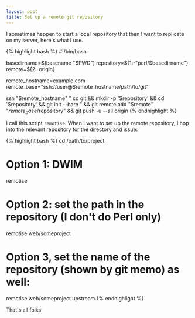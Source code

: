 ```yaml
---
layout: post
title: Set up a remote git repository
---
```


I sometimes happen to start a local repository that then I want to
replicate on my server, here's what I use.

{% highlight bash %}
#!/bin/bash

basedirname=$(basename "$PWD")
repository=${1:-"perl/$basedirname"}
remote=${2:-origin}

remote_hostname=example.com
remote_base="ssh://user@$remote_hostname/path/to/git"

ssh "$remote_hostname" "
      cd git &&
      mkdir -p '$repository' &&
      cd '$repository' &&
      git init --bare
   " &&
   git remote add "$remote" "$remote_base/$repository" &&
   git push -u --all origin
{% endhighlight %}

I call this script `remotise`. When I want to set up the remote
repository, I hop into the relevant repository for the directory and issue:

{% highlight bash %}
cd /path/to/project

# Option 1: DWIM
remotise

# Option 2: set the path in the repository (I don't do Perl only)
remotise web/someproject

# Option 3, set the name of the repository (shown by git memo) as well:
remotise web/someproject upstream
{% endhighlight %}

That's all folks!
